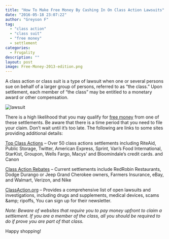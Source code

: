 ```yaml
---
title: "How To Make Free Money By Cashing In On Class Action Lawsuits"
date: "2016-05-18 23:07:22"
author: "Greyson F"
tag:
  - "class action"
  - "class suit"
  - "free money"
  - settlement
categories:
  - Frugality
description: ""
layout: post
image: Free-Money-2013-edition.png
---
```


A class action or class suit is a type of lawsuit when one or several persons sue on behalf of a larger group of persons, referred to as “the class.” Upon settlement, each member of “the class” may be entitled to a monetary award or other compensation.

![lawsuit](http://mt2.wpengine.com/wp-content/uploads/2015/11/lawsuit.jpg)

There is a high likelihood that you may qualify for [free money](/mystery-shopper-secrets-revealed-earn-money-free-food-and-more) from one of these settlements. Be aware that there is a time period that you need to file your claim. Don’t wait until it’s too late. The following are links to some sites providing additional details:

[Top Class Actions](http://topclassactions.com/lawsuit-settlements/open-lawsuit-settlements/) – Over 50 class actions settlements including RiteAid, Public Storage, Twitter, American Express, Sprint, Van’s Food International, StarKist, Groupon, Wells Fargo, Macys’ and Bloomindale’s credit cards. and Canon

[Class Action Rebates](http://www.classactionrebates.com/) – Current settlements include RedRobin Restaurants, Dodge Durango or Jeep Grand Cherokee owners, Farmers Insurance, eBay, and Walmart, Verizon, and Nike

[ClassAction.org](http://www.classaction.org/list-of-lawsuits) – Provides a comprehensive list of open lawsuits and investigations, including drugs and supplements, medical devices, scams &amp;amp; ripoffs, You can sign up for their newsletter.

_Note: Beware of websites that require you to pay money upfront to claim a settlement. If you are a member of the class, all you should be required to do if prove you are part of that class._

Happy shopping!
